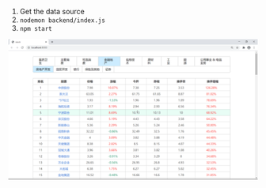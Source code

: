 1. Get the data source
2. `nodemon backend/index.js`
3. `npm start`

![stock](https://raw.githubusercontent.com/norvca/pics/master/stock.gif)
